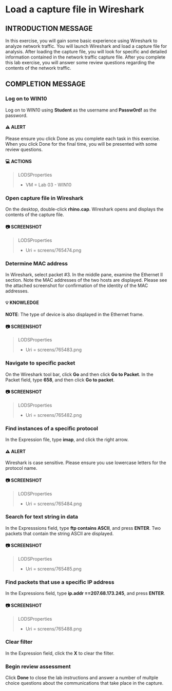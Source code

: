 
<!---
Version: 1.0 
-->
# Load a capture file in Wireshark
## INTRODUCTION MESSAGE
In this exercise, you will gain some basic experience using Wireshark to analyze network traffic. You will launch Wireshark and load a capture file for analysis. After loading the capture file, you will look for specific and detailed information contained in the network traffic capture file. After you complete this lab exercise, you will answer some review questions regarding the contents of the network traffic.
## COMPLETION MESSAGE

### Log on to WIN10
Log on to WIN10 using **Student** as the username and **Passw0rd!** as the password.

#### :warning: ALERT
Please ensure you click Done as you complete each task in this exercise. When you click Done for the final time, you will be presented with some review questions.




#### :computer: ACTIONS
>LODSProperties
>* VM = Lab 03 - WIN10



### Open capture file in Wireshark
On the desktop, double-click **rhino.cap**. Wireshark opens and displays the contents of the capture file.

#### :camera: SCREENSHOT
>LODSProperties
>* Uri = screens/765474.png





### Determine MAC address
In Wireshark, select packet \#3. In the middle pane, examine the Ethernet II section. Note the MAC addresses of the two hosts are displayed. Please see the attached screenshot for confirmation of the identity of the MAC addresses.

#### :bulb: KNOWLEDGE
**NOTE**: The type of device is also displayed in the Ethernet frame.

#### :camera: SCREENSHOT
>LODSProperties
>* Uri = screens/765483.png





### Navigate to specific packet
On the Wireshark tool bar, click **Go** and then click **Go to Packet**. In the Packet field, type **658**, and then click **Go to packet**.

#### :camera: SCREENSHOT
>LODSProperties
>* Uri = screens/765482.png





### Find instances of a specific protocol
In the Expression file, type **imap**, and click the right arrow.

#### :warning: ALERT
Wireshark is case sensitive. Please ensure you use lowercase letters for the protocol name.

#### :camera: SCREENSHOT
>LODSProperties
>* Uri = screens/765484.png





### Search for text string in data
In the Expresssions field, type **ftp contains ASCII**, and press **ENTER**. Two packets that contain the string ASCII are displayed.

#### :camera: SCREENSHOT
>LODSProperties
>* Uri = screens/765485.png





### Find packets that use a specific IP address
In the Expressions field, type **ip.addr ==207.68.173.245**, and press **ENTER**.

#### :camera: SCREENSHOT
>LODSProperties
>* Uri = screens/765488.png





### Clear filter
In the Expression field, click the **X** to clear the filter.





### Begin review assessment
Click **Done** to close the lab instructions and answer a number of multple choice questions about the communications that take place in the capture.






